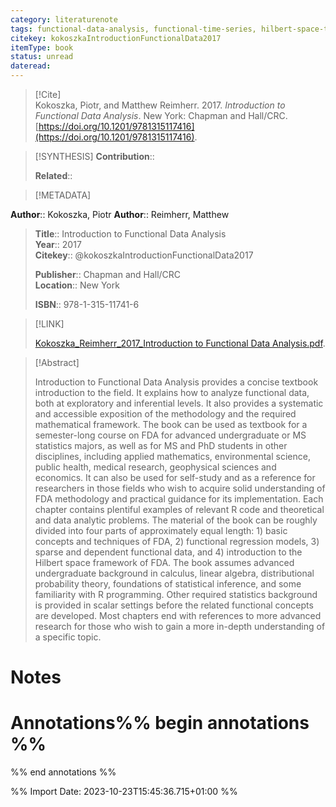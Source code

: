 ```yaml
---
category: literaturenote
tags: functional-data-analysis, functional-time-series, hilbert-space-theory, functional-regression
citekey: kokoszkaIntroductionFunctionalData2017
itemType: book
status: unread  
dateread:  
---
```


> [!Cite]  
> Kokoszka, Piotr, and Matthew Reimherr. 2017. _Introduction to Functional Data Analysis_. New York: Chapman and Hall/CRC. [https://doi.org/10.1201/9781315117416](https://doi.org/10.1201/9781315117416).

> [!SYNTHESIS] 
>**Contribution**::
>
>**Related**:: 
>

> [!METADATA]  
>
**Author**:: Kokoszka, Piotr
**Author**:: Reimherr, Matthew<br>
> **Title**:: Introduction to Functional Data Analysis    
> **Year**:: 2017     
> **Citekey**:: @kokoszkaIntroductionFunctionalData2017    
>    
>    
>     
>    
>**Publisher**:: Chapman and Hall/CRC    
>**Location**:: New York     
>    
>    
>**ISBN**:: 978-1-315-11741-6

> [!LINK] 
>
> [Kokoszka_Reimherr_2017_Introduction to Functional Data Analysis.pdf](file:///Users/steven/Library/CloudStorage/GoogleDrive-steven.golovkine@ul.ie/My%20Drive/bibliography/Chapman%20and%20Hall/CRC/2017/Kokoszka_Reimherr_2017_Introduction%20to%20Functional%20Data%20Analysis.pdf).

>[!Abstract]
>
>Introduction to Functional Data Analysis provides a concise textbook introduction to the field. It explains how to analyze functional data, both at exploratory and inferential levels. It also provides a systematic and accessible exposition of the methodology and the required mathematical framework. The book can be used as textbook for a semester-long course on FDA for advanced undergraduate or MS statistics majors, as well as for MS and PhD students in other disciplines, including applied mathematics, environmental science, public health, medical research, geophysical sciences and economics. It can also be used for self-study and as a reference for researchers in those fields who wish to acquire solid understanding of FDA methodology and practical guidance for its implementation. Each chapter contains plentiful examples of relevant R code and theoretical and data analytic problems. The material of the book can be roughly divided into four parts of approximately equal length: 1) basic concepts and techniques of FDA, 2) functional regression models, 3) sparse and dependent functional data, and 4) introduction to the Hilbert space framework of FDA. The book assumes advanced undergraduate background in calculus, linear algebra, distributional probability theory, foundations of statistical inference, and some familiarity with R programming. Other required statistics background is provided in scalar settings before the related functional concepts are developed. Most chapters end with references to more advanced research for those who wish to gain a more in-depth understanding of a specific topic.
>>


# Notes<br>
# Annotations%% begin annotations %%  
 
  
%% end annotations %%

%% Import Date: 2023-10-23T15:45:36.715+01:00 %%
